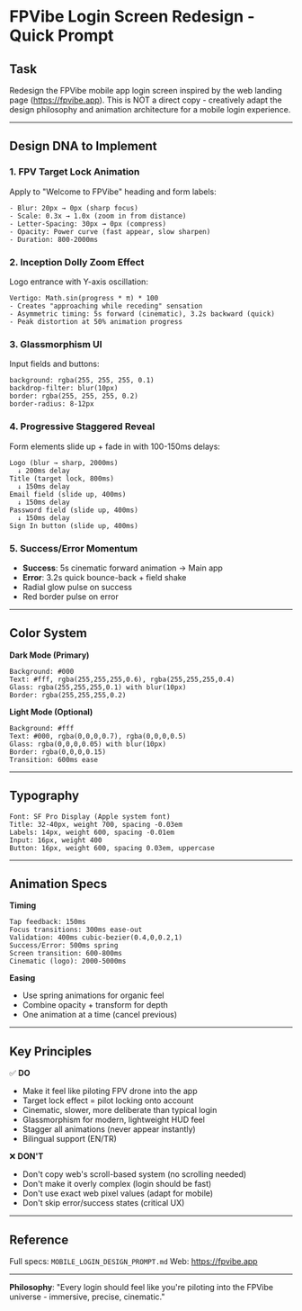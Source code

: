 # FPVibe Login Screen Redesign - Quick Prompt

## Task
Redesign the FPVibe mobile app login screen inspired by the web landing page (https://fpvibe.app). This is NOT a direct copy - creatively adapt the design philosophy and animation architecture for a mobile login experience.

---

## Design DNA to Implement

### 1. **FPV Target Lock Animation**
Apply to "Welcome to FPVibe" heading and form labels:
```
- Blur: 20px → 0px (sharp focus)
- Scale: 0.3x → 1.0x (zoom in from distance)
- Letter-Spacing: 30px → 0px (compress)
- Opacity: Power curve (fast appear, slow sharpen)
- Duration: 800-2000ms
```

### 2. **Inception Dolly Zoom Effect**
Logo entrance with Y-axis oscillation:
```
Vertigo: Math.sin(progress * π) * 100
- Creates "approaching while receding" sensation
- Asymmetric timing: 5s forward (cinematic), 3.2s backward (quick)
- Peak distortion at 50% animation progress
```

### 3. **Glassmorphism UI**
Input fields and buttons:
```
background: rgba(255, 255, 255, 0.1)
backdrop-filter: blur(10px)
border: rgba(255, 255, 255, 0.2)
border-radius: 8-12px
```

### 4. **Progressive Staggered Reveal**
Form elements slide up + fade in with 100-150ms delays:
```
Logo (blur → sharp, 2000ms)
  ↓ 200ms delay
Title (target lock, 800ms)
  ↓ 150ms delay
Email field (slide up, 400ms)
  ↓ 150ms delay
Password field (slide up, 400ms)
  ↓ 150ms delay
Sign In button (slide up, 400ms)
```

### 5. **Success/Error Momentum**
- **Success**: 5s cinematic forward animation → Main app
- **Error**: 3.2s quick bounce-back + field shake
- Radial glow pulse on success
- Red border pulse on error

---

## Color System

**Dark Mode (Primary)**
```
Background: #000
Text: #fff, rgba(255,255,255,0.6), rgba(255,255,255,0.4)
Glass: rgba(255,255,255,0.1) with blur(10px)
Border: rgba(255,255,255,0.2)
```

**Light Mode (Optional)**
```
Background: #fff
Text: #000, rgba(0,0,0,0.7), rgba(0,0,0,0.5)
Glass: rgba(0,0,0,0.05) with blur(10px)
Border: rgba(0,0,0,0.15)
Transition: 600ms ease
```

---

## Typography

```
Font: SF Pro Display (Apple system font)
Title: 32-40px, weight 700, spacing -0.03em
Labels: 14px, weight 600, spacing -0.01em
Input: 16px, weight 400
Button: 16px, weight 600, spacing 0.03em, uppercase
```

---

## Animation Specs

**Timing**
```
Tap feedback: 150ms
Focus transitions: 300ms ease-out
Validation: 400ms cubic-bezier(0.4,0,0.2,1)
Success/Error: 500ms spring
Screen transition: 600-800ms
Cinematic (logo): 2000-5000ms
```

**Easing**
- Use spring animations for organic feel
- Combine opacity + transform for depth
- One animation at a time (cancel previous)

---

## Key Principles

✅ **DO**
- Make it feel like piloting FPV drone into the app
- Target lock effect = pilot locking onto account
- Cinematic, slower, more deliberate than typical login
- Glassmorphism for modern, lightweight HUD feel
- Stagger all animations (never appear instantly)
- Bilingual support (EN/TR)

❌ **DON'T**
- Don't copy web's scroll-based system (no scrolling needed)
- Don't make it overly complex (login should be fast)
- Don't use exact web pixel values (adapt for mobile)
- Don't skip error/success states (critical UX)

---

## Reference

Full specs: `MOBILE_LOGIN_DESIGN_PROMPT.md`
Web: https://fpvibe.app

---

**Philosophy**: "Every login should feel like you're piloting into the FPVibe universe - immersive, precise, cinematic."
